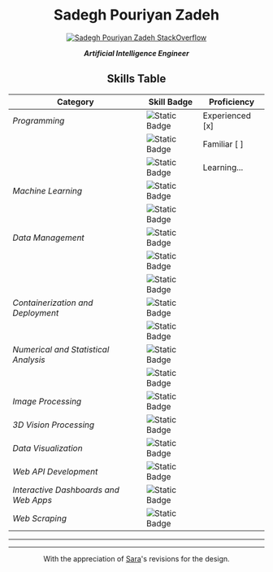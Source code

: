 <!DOCTYPE html>
<html>
<head>
<meta charset="utf-8">
<meta name="viewport" content="initial-scale=1, width=device-width">

<link rel="stylesheet" href="style.css" />
<link rel="stylesheet" href="https://fonts.googleapis.com/css2?family=Inter:wght@500&display=swap" />

</head>

<body>

<div align="center">
<h1>Sadegh Pouriyan Zadeh</h1>

[![Sadegh Pouriyan Zadeh StackOverflow](https://github-readme-stackoverflow.vercel.app/?userID=15154700&theme=dark)](https://stackoverflow.com/users/15154700/sadegh-pouriyan)

***Artificial Intelligence Engineer***

## Skills Table

| Category | Skill Badge | Proficiency |
| - | - | - |
| *Programming* | ![Static Badge](https://img.shields.io/badge/Object%20Oriented%20Programming%20(OOP)-3776AB?logo=python&label=Python) | <div class="senior-parent"> <div class="senior">Experienced [x]</div> </div> |
| | ![Static Badge](https://img.shields.io/badge/Packaging%20and%20Distribution-%233775A9?logo=pypi&label=pypi) | <div class="mid-parent"> <div class="mid">Familiar [ ]</div> </div> |
| | ![Static Badge](https://img.shields.io/badge/Low%20Level%20Programming-000000?logo=rust&label=Rust) | <div class="junior-parent"> <div class="junior">Learning...</div> </div> |
| *Machine Learning* | ![Static Badge](https://img.shields.io/badge/Deep%20Learning-EE4C2C?logo=pytorch&label=PyTorch) | |
| | ![Static Badge](https://img.shields.io/badge/Machine%20Learning-F7931E?logo=scikitlearn&label=scikit-learn) |  |
| *Data Management* | ![Static Badge](https://img.shields.io/badge/NoSQL%20Database-47A248?logo=mongodb&label=MongoDB) |  |
| | ![Static Badge](https://img.shields.io/badge/SQL%20Database-003B57?logo=sqlite&label=SQLite) |  |
| | ![Static Badge](https://img.shields.io/badge/SQL%20Database-4169E1?logo=postgresql&label=PostgreSQL) |  |
| *Containerization and Deployment* | ![Static Badge](https://img.shields.io/badge/Deployment-2496ED?logo=docker&label=Docker) |  |
| | ![Static Badge](https://img.shields.io/badge/Orchestration-326CE5?logo=kubernetes&label=Kubernetes) |  |
| *Numerical and Statistical Analysis* | ![Static Badge](https://img.shields.io/badge/Data%20Manipulation-150458?logo=pandas&label=pandas) |  |
| | ![Static Badge](https://img.shields.io/badge/Mathematical%20Computation-013243?logo=numpy&label=NumPy) |  |
| *Image Processing* | ![Static Badge](https://img.shields.io/badge/Image%20Processing-5C3EE8?logo=opencv&label=OpenCV) |  |
| *3D Vision Processing* | ![Static Badge](https://img.shields.io/badge/3D%20Modeling-E87D0D?logo=blender&label=Blender) |  |
| *Data Visualization* | ![Static Badge](https://img.shields.io/badge/Interactive%20Plotting-3F4F75?logo=plotly&label=Plotly) |  |
| *Web API Development* | ![Static Badge](https://img.shields.io/badge/API%20Development-009688?logo=fastapi&label=FastAPI) |  |
| *Interactive Dashboards and Web Apps* | ![Static Badge](https://img.shields.io/badge/ML%20UI%20Application-F97316?logo=gradio&label=Gradio) |  |
| *Web Scraping* | ![Static Badge](https://img.shields.io/badge/Web%20Crawling-60A839?logo=scrapy&label=Scrapy) |  |

---
---

With the appreciation of [Sara](https://www.linkedin.com/in/sara-nazari/)'s revisions for the design.

</div>
</body>
</html>
